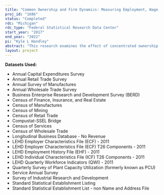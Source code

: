 ```yaml
---
title: "Common Ownership and Firm Dynamics: Measuring Employment, Wage, and Firm Performance Outcomes"
proj_id: "1686"
status: "Completed"
rdc: "Michigan"
rdc_type: "Federal Statistical Research Data Center"
start_year: "2017"
end_year: "2022"
pi: "Kyle L Handley"
abstract: "This research examines the effect of concentrated ownership on employment, wages, productivity, and firm dynamics. The project will create a new bridge linking Compustat, the Thomson Reuters Mutual Fund and Institutional Owners database, and the Levenstein and Suslow (2016) data on interfirm cooperation to the Census Bureau’s Business Register. These databases provide detailed information on the shareholders of firms and the controlling financial interest that links firms. Combining these data with market share information from Census Bureau data allows the construction of generalized HHI market concentration measures. The researchers will analyze employment and productivity-related outcomes by comparing highly concentrated markets to less concentrated markets and will estimate the effects of their market concentration measure on the outcomes noted above.  "
layout: project
---
```


**Datasets Used:**

  - Annual Capital Expenditures Survey 
  - Annual Retail Trade Survey 
  - Annual Survey of Manufactures 
  - Annual Wholesale Trade Survey 
  - Business Enterprise Research and Development Survey (BERD) 
  - Census of Finance, Insurance, and Real Estate 
  - Census of Manufactures 
  - Census of Mining 
  - Census of Retail Trade 
  - Compustat-SSEL Bridge 
  - Census of Services 
  - Census of Wholesale Trade 
  - Longitudinal Business Database - No Revenue 
  - LEHD Employer Characteristics File (ECF) - 2011 
  - LEHD Employer Characteristics File (ECF) T26 Components - 2011 
  - LEHD Employment History File (EHF) - 2011 
  - LEHD Individual Characteristics File (ICF) T26 Components - 2011 
  - LEHD Quarterly Workforce Indicators (QWI) - 2011 
  - Quarterly Survey of Plant Capacity Utilization (formerly known as PCU) 
  - Service Annual Survey 
  - Survey of Industrial Research and Development 
  - Standard Statistical Establishment Listing 
  - Standard Statistical Establishment List - non Name and Address File 

